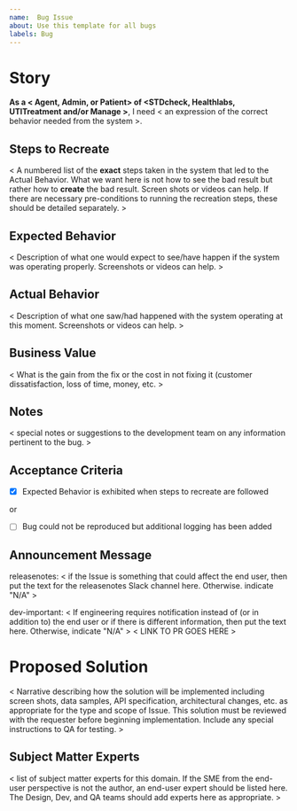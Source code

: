 ```yaml
---
name:  Bug Issue
about: Use this template for all bugs
labels: Bug
---
```


# Story
**As a < Agent, Admin, or Patient> of <STDcheck, Healthlabs, UTITreatment and/or Manage >**, I need < an expression of the correct behavior needed from the system >.

## Steps to Recreate  
< A numbered list of the **exact** steps taken in the system that led to the Actual Behavior. What we want here is not how to see the bad result but rather how to **create** the bad result. Screen shots or videos can help. If there are necessary pre-conditions to running the recreation steps, these should be detailed separately. >

## Expected Behavior  
< Description of what one would expect to see/have happen if the system was operating properly. Screenshots or videos can help. >

## Actual Behavior
< Description of what one saw/had happened with the system operating at this moment. Screenshots or videos can help. >

## Business Value
< What is the gain from the fix or the cost in not fixing it (customer dissatisfaction, loss of time, money, etc. >

## Notes
< special notes or suggestions to the development team on any information pertinent to the bug. > 

## Acceptance Criteria
- [X] Expected Behavior is exhibited when steps to recreate are followed

or

- [ ] Bug could not be reproduced but additional logging has been added

## Announcement Message
releasenotes:
< if the Issue is something that could affect the end user, then put the text for the releasenotes Slack channel here. Otherwise. indicate "N/A" >

dev-important:
< If engineering requires notification instead of (or in addition to) the end user or if there is different information, then put the text here. Otherwise, indicate "N/A" >
< LINK TO PR GOES HERE >

# Proposed Solution  
< Narrative describing how the solution will be implemented including screen shots, data samples, API specification, architectural changes, etc. as appropriate for the type and scope of Issue. This solution must be reviewed with the requester before beginning implementation. Include any special instructions to QA for testing. > 

## Subject Matter Experts
< list of subject matter experts for this domain. If the SME from the end-user perspective is not the author, an end-user expert should be listed here. The Design, Dev, and QA teams should add experts here as appropriate. >
